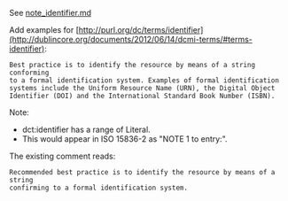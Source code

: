 See [note_identifier.md](../blob/master/proposals/2018_iso-related/note_identifier.md)

Add examples for [http://purl.org/dc/terms/identifier](http://dublincore.org/documents/2012/06/14/dcmi-terms/#terms-identifier):

    Best practice is to identify the resource by means of a string conforming
    to a formal identification system. Examples of formal identification
    systems include the Uniform Resource Name (URN), the Digital Object
    Identifier (DOI) and the International Standard Book Number (ISBN).

Note: 
* dct:identifier has a range of Literal.
* This would appear in ISO 15836-2 as "NOTE 1 to entry:".

The existing comment reads:
    
    Recommended best practice is to identify the resource by means of a string
    confirming to a formal identification system.

